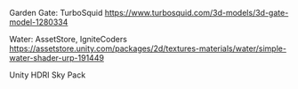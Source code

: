 Garden Gate: TurboSquid https://www.turbosquid.com/3d-models/3d-gate-model-1280334

Water: AssetStore, IgniteCoders https://assetstore.unity.com/packages/2d/textures-materials/water/simple-water-shader-urp-191449

Unity HDRI Sky Pack